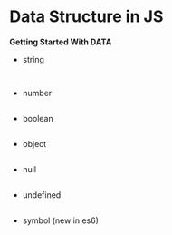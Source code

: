# Data Structure in JS
**Getting Started With DATA**
- string 
```
                    
```
- number  
```
```
- boolean 
```
```
- object
```
```
- null
```
```
- undefined
```
```
- symbol (new in es6)
```
```


